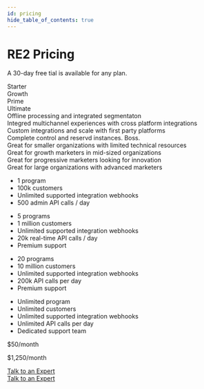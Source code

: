 ```yaml
---
id: pricing
hide_table_of_contents: true
---
```


# RE2 Pricing

A 30-day free tial is available for any plan.

<div class="pricing-container">
    <div class="row headings">
        <div class="col">
        <div class="col-usecase">
            Starter
        </div>
        </div>
        <div class="col">
        <div class="col-usecase">
            Growth
        </div>
        </div>
        <div class="col">
        <div class="col-usecase">
            Prime
        </div>
        </div>
        <div class="col">
        <div class="col-usecase">
            Ultimate
        </div>
        </div>
    </div>
    <div class="row summary">
        <div class="col">
        <div class="col-usecase">
            Offline processing and integrated segmentaton
        </div>
        </div>
        <div class="col">
        <div class="col-usecase">
            Integred multichannel experiences with cross platform integrations
        </div>
        </div>
        <div class="col">
        <div class="col-usecase">
            Custom integrations and scale with first party platforms
        </div>
        </div>
        <div class="col">
        <div class="col-usecase">
            Complete control and reservd instances. Boss.
        </div>
        </div>
    </div>
    <div class="row whofor">
        <div class="col">
        <div class="col-usecase">
            Great for smaller organizations with limited
            technical resources
        </div>
        </div>
        <div class="col">
        <div class="col-usecase">
            Great for growth marketers in mid-sized
            organizations
        </div>
        </div>
        <div class="col">
        <div class="col-usecase">
            Great for progressive marketers looking for
            innovation
        </div>
        </div>
        <div class="col">
        <div class="col-usecase">
            Great for large organizations with
            advanced marketers
        </div>
        </div>
        </div>
        <div class="row features">
        <div class="col">
            <div class="col-usecase">
                    <ul>
                    <li>1 program</li>
                    <li>100k customers</li>
                    <li>Unlimited supported integration webhooks</li>
                    <li>500 admin API calls / day</li>
                    </ul>
            </div>
        </div>
        <div class="col">
            <div class="col-usecase">
                    <ul>
                    <li>5 programs</li>
                    <li>1 million customers</li>
                    <li>Unlimited supported integration webhooks</li>
                    <li>20k real-time API calls / day</li> 
                    <li>Premium support</li>
                    </ul>
            </div>
        </div>
        <div class="col">
            <div class="col-usecase">
                <ul>
                    <li>20 programs</li>
                    <li>10 million customers</li>
                    <li>Unlimited supported integration webhooks</li>
                    <li>200k API calls per day</li> 
                    <li>Premium support</li>
                </ul>
            </div>
        </div>
        <div class="col">
            <div class="col-usecase">
                    <ul>
                    <li>Unlimited program</li>
                    <li>Unlimited customers</li>
                    <li>Unlimited supported integration webhooks</li>
                    <li>Unlimited API calls per day</li> 
                    <li>Dedicated support team</li>
                    </ul>
            </div>
        </div>
    </div>
    <div class="row price">
        <div class="col">
            <div class="col-usecase">
                <p>$50/month</p>
            </div>
        </div>
        <div class="col">
            <div class="col-usecase">
                <p>$1,250/month</p>
            </div>
        </div>
        <div class="col">
            <div class="col-usecase">
                <a class="button md" href="https://calendly.com/lifecyclescience/30min">
                Talk to an Expert
                </a>
            </div>
        </div>
        <div class="col">
                <a class="button md" href="https://calendly.com/lifecyclescience/30min">
                Talk to an Expert
                </a>
        </div>
    </div>
</div>

